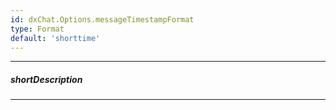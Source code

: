```yaml
---
id: dxChat.Options.messageTimestampFormat
type: Format
default: 'shorttime'
---
```

---
##### shortDescription
<!-- Description goes here -->

---
<!-- Description goes here -->